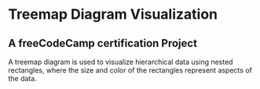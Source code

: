 # Treemap Diagram Visualization

## A freeCodeCamp certification Project

A treemap diagram is used to visualize hierarchical data using nested rectangles, where the size and color of the rectangles represent aspects of the data.
